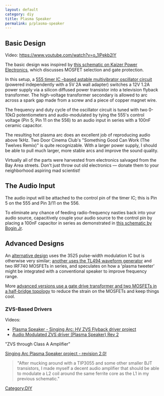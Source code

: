 ```yaml
---
layout: default
category: diy
title: Plasma Speaker
permalink: p/plasma-speaker
---
```


Basic Design
------------

Video: <https://www.youtube.com/watch?v=o_1lPekb2lY>

The basic design was inspired by [this schematic on Kaizer Power Electronics](http://kaizerpowerelectronics.dk/high-voltage/555-audio-modulated-flyback/), which discusses MOSFET selection and gate protection.

In this setup, a [555 timer IC –based astable multivibrator oscillator circuit](/555_and_556_Timer_ICs "wikilink") (powered independently with a 5V 2A wall adapter) switches a 12V 1.2A power supply via a silicon diffused power transistor into a television flyback transformer. The high-voltage transformer secondary is allowed to arc across a spark gap made from a screw and a piece of copper magnet wire.

The frequency and duty cycle of the oscillator circuit is tuned with two 0-10kΩ potentiometers and audio-modulated by tying the 555's control voltage (Pin 5; Pin 11 on the 556) to an audio input in series with a 100nF ceramic capacitor.

The resulting hot plasma arc does an excellent job of reproducing audio above 1kHz. Two Door Cinema Club's "Something Good Can Work (The Twelves Remix)" is quite recognizable. With a larger power supply, I should be able to pull much larger, more stable arcs and improve the sound quality.

Virtually all of the parts were harvested from electronics salvaged from the Bay Area streets. Don't just throw out old electronics — donate them to your neighborhood aspiring mad scientist!

The Audio Input
---------------

The audio input will be attached to the control pin of the timer IC; this is Pin 5 on the 555 and Pin 3/11 on the 556.

To eliminate any chance of feeding radio-frequency nasties back into your audio source, capacitively couple your audio source to the control pin by placing a 100nF capacitor in series as demonstrated in [this schematic by Bogin Jr](http://boginjr.com/electronics/hv/flyback-driver-2/).

Advanced Designs
----------------

An [alternative design](http://adammunich.com/plasma-speaker-1/) uses the 3525 pulse-width modulation IC but is otherwise very similar; [another uses the TL494 waveform generator](http://jordancolburn.com/2011/05/17/plasma-speaker/) and two IRF740 MOSFETs in series, and speculates on how a 'plasma tweeter' might be integrated with a conventional speaker to improve frequency range.

More [advanced versions use a gate drive transformer and two MOSFETs in a half-bridge topology](http://adammunich.com/plasma-speaker-2/) to reduce the strain on the MOSFETs and keep things cool.

### ZVS-Based Drivers

Videos:

-   [Plasma Speaker - Singing Arc: HV ZVS Flyback driver project](https://www.youtube.com/watch?v=_9ml_Fd8uIY)
-   [Audio Modulated ZVS driver (Plasma Speaker) Rev 2](https://www.youtube.com/watch?v=fmAAndVCYMk)

"ZVS through Class A Amplifier"

[Singing Arc Plasma Speaker project - revision 2.0!](http://www.instructables.com/id/Singing-Arc-Plasma-Speaker-project-revision-20/?ALLSTEPS)

> "After mucking around with a TIP3055 and some other smaller BJT transistors, I made myself a decent audio amplifier that should be able to modulate a L2 coil around the same ferrite core as the L1 in my previous schematic."

[Category:DIY](/Category:DIY "wikilink")
